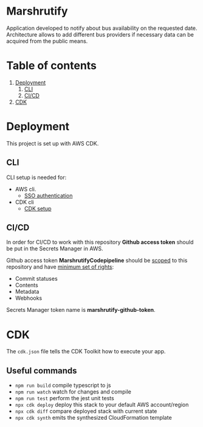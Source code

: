 # Marshrutify

Application developed to notify about bus availability on the requested date. Architecture allows to add different bus providers if necessary data can be acquired from the public means.

# Table of contents

1. [Deployment](#deployment)
   1. [CLI](#cli)
   2. [CI/CD](#cicd)
2. [CDK](#cdk)

# Deployment

This project is set up with AWS CDK.

## CLI

CLI setup is needed for:

- AWS cli.
  - [SSO authentication](https://docs.aws.amazon.com/cli/latest/userguide/sso-configure-profile-token.html)
- CDK cli
  - [CDK setup](https://docs.aws.amazon.com/cdk/v2/guide/getting_started.html)

## CI/CD

In order for CI/CD to work with this repository **Github access token** should be put in the Secrets Manager in AWS.

Github access token **MarshrutifyCodepipeline** should be <ins>scoped</ins> to this repository and have <ins>minimum set of rights</ins>:

- Commit statuses
- Contents
- Metadata
- Webhooks

Secrets Manager token name is **marshrutify-github-token**.

# CDK

The `cdk.json` file tells the CDK Toolkit how to execute your app.

## Useful commands

- `npm run build` compile typescript to js
- `npm run watch` watch for changes and compile
- `npm run test` perform the jest unit tests
- `npx cdk deploy` deploy this stack to your default AWS account/region
- `npx cdk diff` compare deployed stack with current state
- `npx cdk synth` emits the synthesized CloudFormation template
